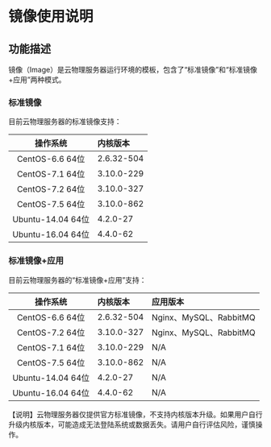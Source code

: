 # 镜像使用说明

## 功能描述

镜像（Image）是云物理服务器运行环境的模板，包含了“标准镜像”和“标准镜像+应用”两种模式。

### 标准镜像
目前云物理服务器的标准镜像支持：

|操作系统|内核版本|
|:--:|:--|
|CentOS-6.6 64位|2.6.32-504|
|CentOS-7.1  64位|3.10.0-229|
|CentOS-7.2  64位|3.10.0-327|
|CentOS-7.5  64位|3.10.0-862|
|Ubuntu-14.04 64位|4.2.0-27|
|Ubuntu-16.04 64位|4.4.0-62|


### 标准镜像+应用
目前云物理服务器的“标准镜像+应用”支持：

|操作系统|内核版本|应用版本|
|:--:|:--|:--|
|CentOS-6.6 64位|2.6.32-504|Nginx、MySQL、RabbitMQ|
|CentOS-7.2  64位|3.10.0-327|Nginx、MySQL、RabbitMQ|
|CentOS-7.1  64位|3.10.0-229|N/A|
|CentOS-7.5  64位|3.10.0-862|N/A|
|Ubuntu-14.04 64位|4.2.0-27|N/A|
|Ubuntu-16.04 64位|4.4.0-62|N/A|

【说明】云物理服务器仅提供官方标准镜像，不支持内核版本升级。如果用户自行升级内核版本，可能造成无法登陆系统或数据丢失。请用户自行评估风险，谨慎操作。
